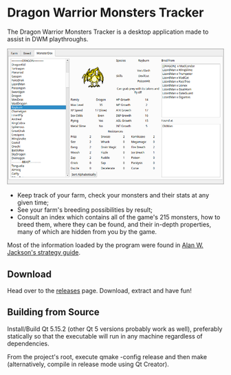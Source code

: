 # Dragon Warrior Monsters Tracker

The Dragon Warrior Monsters Tracker is a desktop application made to assist in DWM playthroughs.

![sample](/res/preview.png?raw=true)

- Keep track of your farm, check your monsters and their stats at any given time;
- See your farm's breeding possibilities by result;
- Consult an index which contains all of the game's 215 monsters, how to breed them, where they can be found, and their in-depth properties, many of which are hidden from you by the game.

Most of the information loaded by the program were found in [Alan W. Jackson's strategy guide](https://gamefaqs.gamespot.com/gbc/197155-dragon-warrior-monsters/faqs/6849).

## Download

Head over to the [releases](https://www.github.com/Snakek/dwmtracker/releases) page.
Download, extract and have fun!

## Building from Source

Install/Build Qt 5.15.2 (other Qt 5 versions probably work as well), preferably statically so that the executable will run in any machine regardless of dependencies.

From the project's root, execute qmake -config release and then make (alternatively, compile in release mode using Qt Creator).
